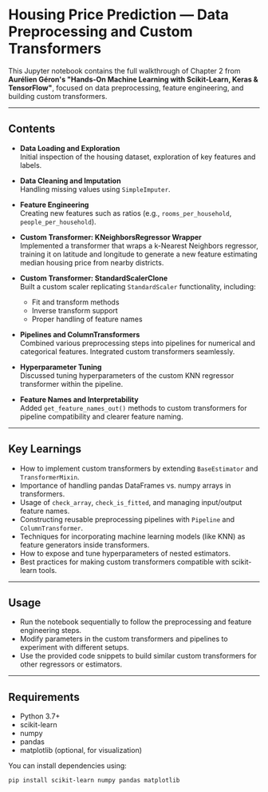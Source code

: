 # Housing Price Prediction — Data Preprocessing and Custom Transformers

This Jupyter notebook contains the full walkthrough of Chapter 2 from **Aurélien Géron's "Hands-On Machine Learning with Scikit-Learn, Keras & TensorFlow"**, focused on data preprocessing, feature engineering, and building custom transformers.

---

## Contents

- **Data Loading and Exploration**  
  Initial inspection of the housing dataset, exploration of key features and labels.

- **Data Cleaning and Imputation**  
  Handling missing values using `SimpleImputer`.

- **Feature Engineering**  
  Creating new features such as ratios (e.g., `rooms_per_household`, `people_per_household`).

- **Custom Transformer: KNeighborsRegressor Wrapper**  
  Implemented a transformer that wraps a k-Nearest Neighbors regressor, training it on latitude and longitude to generate a new feature estimating median housing price from nearby districts.

- **Custom Transformer: StandardScalerClone**  
  Built a custom scaler replicating `StandardScaler` functionality, including:
  - Fit and transform methods
  - Inverse transform support
  - Proper handling of feature names

- **Pipelines and ColumnTransformers**  
  Combined various preprocessing steps into pipelines for numerical and categorical features. Integrated custom transformers seamlessly.

- **Hyperparameter Tuning**  
  Discussed tuning hyperparameters of the custom KNN regressor transformer within the pipeline.

- **Feature Names and Interpretability**  
  Added `get_feature_names_out()` methods to custom transformers for pipeline compatibility and clearer feature naming.

---

## Key Learnings

- How to implement custom transformers by extending `BaseEstimator` and `TransformerMixin`.
- Importance of handling pandas DataFrames vs. numpy arrays in transformers.
- Usage of `check_array`, `check_is_fitted`, and managing input/output feature names.
- Constructing reusable preprocessing pipelines with `Pipeline` and `ColumnTransformer`.
- Techniques for incorporating machine learning models (like KNN) as feature generators inside transformers.
- How to expose and tune hyperparameters of nested estimators.
- Best practices for making custom transformers compatible with scikit-learn tools.

---

## Usage

- Run the notebook sequentially to follow the preprocessing and feature engineering steps.
- Modify parameters in the custom transformers and pipelines to experiment with different setups.
- Use the provided code snippets to build similar custom transformers for other regressors or estimators.

---

## Requirements

- Python 3.7+
- scikit-learn
- numpy
- pandas
- matplotlib (optional, for visualization)

You can install dependencies using:

```bash
pip install scikit-learn numpy pandas matplotlib

